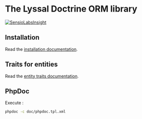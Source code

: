 # The Lyssal Doctrine ORM library

[![SensioLabsInsight](https://insight.sensiolabs.com/projects/c7174c91-9397-4bc9-9695-9bfad1eda907/small.png)](https://insight.sensiolabs.com/projects/c7174c91-9397-4bc9-9695-9bfad1eda907)


## Installation

Read the [installation documentation](doc/Installation.md).


## Traits for entities

Read the [entity traits documentation](doc/EntityTraits.md).


## PhpDoc

Execute :

```sh
phpdoc -c doc/phpdoc.tpl.xml
```
